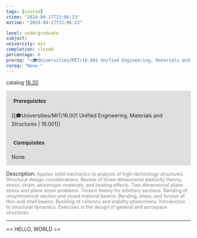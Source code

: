 ```yaml
---
tags: [course]
ctime: "2024-04-17T23:06:23"
mstime: "2024-04-17T23:06:23"

level: undergraduate
subject: 
university: mit
completion: closed
percentage: 0
prereq: "<🎓Universities/MIT/16.001 Unified Engineering, Materials and Structures>"
coreq: "None."
---
```


catalog [16.20](http://student.mit.edu/catalog/m16a.html#16.20)

<span style="display: block; padding: 15px; background-color: rgb(100, 100, 100, 0.2);"><font id="m_prereq1406_0" style="display: block; font-family: Arial, sans-serif; font-weight: bold; padding: 5px">Prerequisites</font><br><span id="prereq1406_0">[[🎓Universities/MIT/16.001 Unified Engineering, Materials and Structures | 16.001]]</span></span>
<span style="display: block; padding: 15px; background-color: rgb(100, 100, 100, 0.2);"><font id="m_coreq1406_0" style="display: block; font-family: Arial, sans-serif; font-weight: bold; padding: 5px">Corequisites</font><br><span id="coreq1406_0">None.</span></span>

<font style="">Description:</font>
<font style="color: grey; font-size: 0.8rem;">Applies solid mechanics to analysis of high-technology structures. Structural design considerations. Review of three-dimensional elasticity theory; stress, strain, anisotropic materials, and heating effects. Two-dimensional plane stress and plane strain problems. Torsion theory for arbitrary sections. Bending of unsymmetrical section and mixed material beams. Bending, shear, and torsion of thin-wall shell beams. Buckling of columns and stability phenomena. Introduction to structural dynamics. Exercises in the design of general and aerospace structures.</font>



---

<< HELLO, WORLD >>
